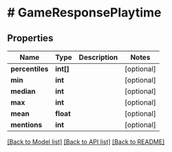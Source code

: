 # # GameResponsePlaytime

## Properties

Name | Type | Description | Notes
------------ | ------------- | ------------- | -------------
**percentiles** | **int[]** |  | [optional]
**min** | **int** |  | [optional]
**median** | **int** |  | [optional]
**max** | **int** |  | [optional]
**mean** | **float** |  | [optional]
**mentions** | **int** |  | [optional]

[[Back to Model list]](../../README.md#models) [[Back to API list]](../../README.md#endpoints) [[Back to README]](../../README.md)
